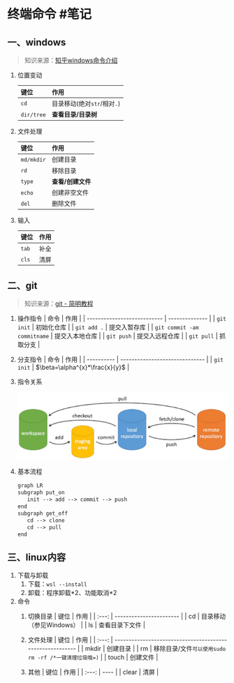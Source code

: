 # 终端命令 #笔记

## 一、windows

> 知识来源：[知乎windows命令介绍](https://zhuanlan.zhihu.com/p/426749071)

1. 位置变动

   | 键位       | 作用                        |
   | ---------- | --------------------------- |
   | `cd`       | 目录移动(绝对`str`/相对`.`) |
   | `dir/tree` | **查看目录/目录树**         |

2. 文件处理

   | 键位       | 作用              |
   | ---------- | ----------------- |
   | `md/mkdir` | 创建目录          |
   | `rd`       | 移除目录          |
   | `type`     | **查看/创建文件** |
   | `echo`     | 创建非空文件      |
   | `del`      | 删除文件          |

3. 输入

   | 键位  | 作用 |
   | ----- | ---- |
   | `tab` | 补全 |
   | `cls` | 清屏 |

## 二、git

> 知识来源：[git - 简明教程](https://www.runoob.com/manual/git-guide/)

1. 操作指令
   | 命令                        | 作用           |
   | --------------------------- | -------------- |
   | `git init`                  | 初始化仓库     |
   | `git add .`                 | 提交入暂存库   |
   | `git commit -am commitname` | 提交入本地仓库 |
   | `git push`                  | 提交入远程仓库 |
   | `git pull`                  | 抓取分支       |
2. 分支指令
   | 命令       | 作用                           |
   | ---------- | ------------------------------ |
   | `git init` | $\beta=\alpha^{x}*\frac{x}{y}$ |

3. 指令关系

   ![20220903122226](https://raw.githubusercontent.com/dsw676676/picture/main/image/20220903122226.png)

4. 基本流程

   ```mermaid
   graph LR
   subgraph put_on
      init --> add --> commit --> push
   end
   subgraph get_off
      cd --> clone
      cd --> pull
   end
   ```

## 三、linux内容

1. 下载与卸载
   1. 下载：`wsl --install`
   2. 卸载：程序卸载\*2、功能取消\*2
2. 命令
   1. 切换目录
      | 键位  | 作用                    |
      | :---: | ----------------------- |
      |  cd   | 目录移动（参见Windows） |
      |  ls   | 查看目录下文件          |

   2. 文件处理
      | 键位  | 作用                                                      |
      | :---: | --------------------------------------------------------- |
      | mkdir | 创建目录                                                  |
      |  rm   | 移除目录/文件```可以使用sudo rm -rf /*一键清理垃圾哦=)``` |
      | touch | 创建文件                                                  |

   3. 其他
      | 键位  | 作用 |
      | :---: | ---- |
      | clear | 清屏 |